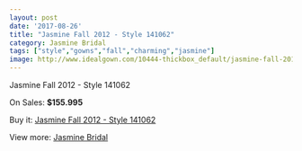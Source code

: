 ```yaml
---
layout: post
date: '2017-08-26'
title: "Jasmine Fall 2012 - Style 141062"
category: Jasmine Bridal
tags: ["style","gowns","fall","charming","jasmine"]
image: http://www.idealgown.com/10444-thickbox_default/jasmine-fall-2012-style-141062.jpg
---
```

Jasmine Fall 2012 - Style 141062

On Sales: **$155.995**
<a href="https://www.idealgown.com/en/jasmine-bridal/4295-jasmine-fall-2012-style-141062.html"><amp-img layout="responsive" width="600" height="600" src="//www.idealgown.com/10444-thickbox_default/jasmine-fall-2012-style-141062.jpg" alt="Jasmine Fall 2012 - Style 141062 0" /></a>
<a href="https://www.idealgown.com/en/jasmine-bridal/4295-jasmine-fall-2012-style-141062.html"><amp-img layout="responsive" width="600" height="600" src="//www.idealgown.com/10445-thickbox_default/jasmine-fall-2012-style-141062.jpg" alt="Jasmine Fall 2012 - Style 141062 1" /></a>

Buy it: [Jasmine Fall 2012 - Style 141062](https://www.idealgown.com/en/jasmine-bridal/4295-jasmine-fall-2012-style-141062.html "Jasmine Fall 2012 - Style 141062")

View more: [Jasmine Bridal](https://www.idealgown.com/en/50-jasmine-bridal "Jasmine Bridal")